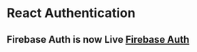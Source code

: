 # React Authentication

## Firebase Auth is now Live [Firebase Auth](https://test-fire-auth1.firebaseapp.com/)
